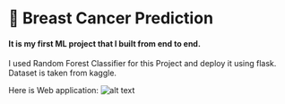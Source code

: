 # 📌 Breast Cancer Prediction 
#### It is my first ML project that I built from end to end. 
I used Random Forest Classifier for this Project and deploy it using flask.
Dataset is taken from kaggle.

Here is Web application:
![alt text](https://github.com/[username]/[reponame]/blob/[branch]/image.jpg?raw=true)


